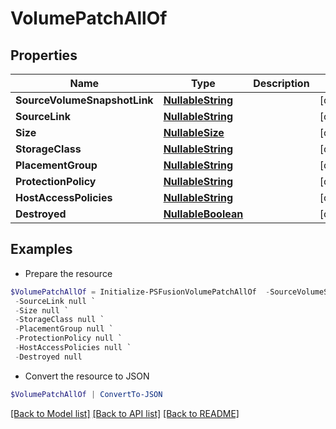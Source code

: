 # VolumePatchAllOf
## Properties

Name | Type | Description | Notes
------------ | ------------- | ------------- | -------------
**SourceVolumeSnapshotLink** | [**NullableString**](NullableString.md) |  | [optional] 
**SourceLink** | [**NullableString**](NullableString.md) |  | [optional] 
**Size** | [**NullableSize**](NullableSize.md) |  | [optional] 
**StorageClass** | [**NullableString**](NullableString.md) |  | [optional] 
**PlacementGroup** | [**NullableString**](NullableString.md) |  | [optional] 
**ProtectionPolicy** | [**NullableString**](NullableString.md) |  | [optional] 
**HostAccessPolicies** | [**NullableString**](NullableString.md) |  | [optional] 
**Destroyed** | [**NullableBoolean**](NullableBoolean.md) |  | [optional] 

## Examples

- Prepare the resource
```powershell
$VolumePatchAllOf = Initialize-PSFusionVolumePatchAllOf  -SourceVolumeSnapshotLink null `
 -SourceLink null `
 -Size null `
 -StorageClass null `
 -PlacementGroup null `
 -ProtectionPolicy null `
 -HostAccessPolicies null `
 -Destroyed null
```

- Convert the resource to JSON
```powershell
$VolumePatchAllOf | ConvertTo-JSON
```

[[Back to Model list]](../README.md#documentation-for-models) [[Back to API list]](../README.md#documentation-for-api-endpoints) [[Back to README]](../README.md)

